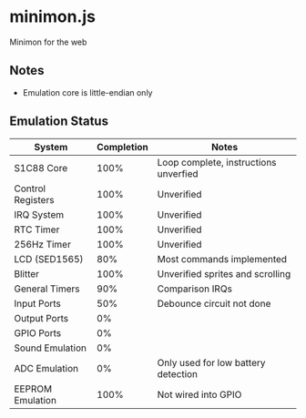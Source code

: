 minimon.js
==========
Minimon for the web

Notes
-----
* Emulation core is little-endian only

Emulation Status
----------------

| System            | Completion | Notes                                 |
| ----------------- | ---------- | ------------------------------------- |
| S1C88 Core        | 100%       | Loop complete, instructions unverfied |
| Control Registers | 100%       | Unverified                            |
| IRQ System        | 100%       | Unverified                            |
| RTC Timer         | 100%       | Unverified                            |
| 256Hz Timer       | 100%       | Unverified                            |
| LCD (SED1565)     | 80%        | Most commands implemented             |
| Blitter           | 100%       | Unverified sprites and scrolling      |
| General Timers    | 90%        | Comparison IRQs                       |
| Input Ports       | 50%        | Debounce circuit not done             |
| Output Ports      | 0%         |                                       |
| GPIO Ports        | 0%         |                                       |
| Sound Emulation   | 0%         |                                       |
| ADC Emulation     | 0%         | Only used for low battery detection   |
| EEPROM Emulation  | 100%       | Not wired into GPIO                   |
